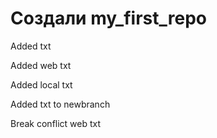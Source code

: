 # Создали my_first_repo

Added txt

Added web txt

Added local txt

Added txt to newbranch

Break conflict web txt
